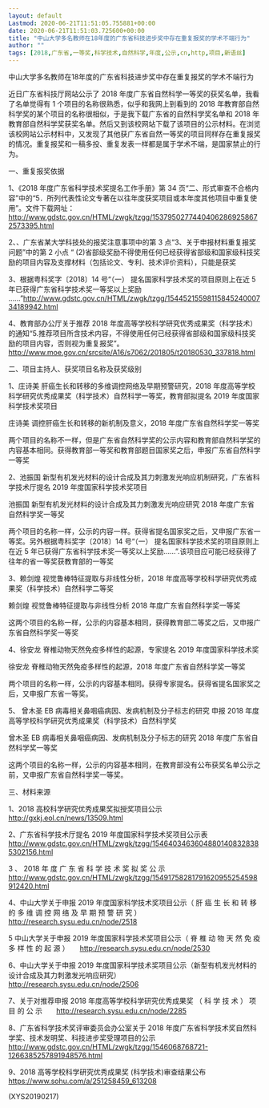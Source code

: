```yaml
---
layout: default
Lastmod: 2020-06-21T11:51:05.755881+00:00
date: 2020-06-21T11:51:03.725600+00:00
title: "中山大学多名教师在18年度的广东省科技进步奖中存在重复报奖的学术不端行为"
author: ""
tags: [2018,广东省,一等奖,科学技术,自然科学,年度,公示,cn,http,项目,新语丝]
---
```


中山大学多名教师在18年度的广东省科技进步奖中存在重复报奖的学术不端行为

近日广东省科技厅网站公示了 2018 年度广东省自然科学一等奖的获奖名单，我看了名单觉得有 1 个项目的名称很熟悉，似乎和我网上到看到的 2018 年教育部自然科学奖的某个项目的名称很相似，于是我下载广东省的自然科学奖名单和 2018 年教育部自然科学奖获奖名单。然后又到该校网站下载了该项目的公示材料。在浏览该校网站公示材料中，又发现了其他获广东省自然一等奖的项目同样存在重复报奖的情况。重复报奖和一稿多投、重复发表一样都是属于学术不端，是国家禁止的行为。

一、重复报奖依据

1、《2018 年度广东省科学技术奖提名工作手册》第 34 页“二、形式审查不合格内容”中的“5．所列代表性论文专著在以往年度获奖项目或本年度其他项目中重复使用”。文件下载网址：http://www.gdstc.gov.cn/HTML/zwgk/tzgg/15379502774404062869258672573395.html

2、、广东省某大学科技处的报奖注意事项中的第 3 点“3、关于申报材料重复报奖问题”中的第 2 小点 “ (2)省部级奖励不得使用任何已经获得省部级和国家级科技奖励的项目内容及支撑材料（包括论文、专利、技术评价资料），只能是获奖

3、根据粤科奖字〔2018〕14 号“（一） 提名国家科学技术奖的项目原则上在近 5 年已获得广东省科学技术奖一等奖以上奖励 ……”http://www.gdstc.gov.cn/HTML/zwgk/tzgg/1544521559811584524000734189942.html

4、教育部办公厅关于推荐 2018 年度高等学校科学研究优秀成果奖（科学技术）的通知“5.推荐项目所含技术内容，不得使用任何已经获得省部级和国家级科技奖励的项目内容，否则视为重复报奖”。http://www.moe.gov.cn/srcsite/A16/s7062/201805/t20180530_337818.html

二、项目主持人、获奖项目名称及获奖级别

1、庄诗美 肝癌生长和转移的多维调控网络及早期预警研究，2018 年度高等学校科学研究优秀成果奖（科学技术）自然科学一等奖，教育部拟提名 2019 年度国家科学技术奖项目

庄诗美 调控肝癌生长和转移的新机制及意义，2018 年度广东省自然科学奖一等奖

两个项目的名称不一样，但是广东省自然科学奖的公示内容和教育部自然科学奖的内容基本相同。获得教育部一等奖和教育部题目国家奖之后，申报广东省自然科学一等奖

2、池振国 新型有机发光材料的设计合成及其力刺激发光响应机制研究，广东省科学技术厅提名 2019 年度国家科学技术奖项目

池振国 新型有机发光材料的设计合成及其力刺激发光响应研究 2018 年度广东省自然科学奖一等奖

两个项目的名称一样，公示的内容一样。获得省提名国家奖之后，又申报广东省一等奖。另外根据粤科奖字〔2018〕14 号“（一） 提名国家科学技术奖的项目原则上在近 5 年已获得广东省科学技术奖一等奖以上奖励……”.该项目应可能已经获得了往年的省一等奖获教育部的一等奖

3、赖剑煌 视觉鲁棒特征提取与非线性分析，2018 年度高等学校科学研究优秀成果奖（科学技术）自然科学二等奖

赖剑煌 视觉鲁棒特征提取与非线性分析 2018 年度广东省自然科学奖一等奖

这两个项目的名称一样，公示的内容基本相同，获得教育部二等奖之后，又申报广东省自然科学奖一等奖

4、徐安龙 脊椎动物天然免疫多样性的起源，专家提名 2019 年度国家科学技术奖

徐安龙 脊椎动物天然免疫多样性的起源，2018 年度广东省自然科学奖一等奖

两个项目的名称一样，公示的内容基本相同。获得专家提名。获得省提名国家奖之后，又申报广东省一等奖。

5、 曾木圣 EB 病毒相关鼻咽癌病因、发病机制及分子标志的研究 申报 2018 年度高等学校科学研究优秀成果奖（科学技术）自然科学奖

曾木圣 EB 病毒相关鼻咽癌病因、发病机制及分子标志的研究 2018 年度广东省自然科学奖一等奖

这两个项目的名称一样，公示的内容基本相同，在教育部没有公布获奖名单公示之前，又申报广东省自然科学奖一等奖。

三、材料来源

1、2018 高校科学研究优秀成果奖拟授奖项目公示　　http://gxkj.eol.cn/news/13509.html

2、广东省科学技术厅提名 2019 年度国家科学技术奖项目公示表　　http://www.gdstc.gov.cn/HTML/zwgk/tzgg/15464034636048801408328385302156.html

3 、 2018 年 度 广 东 省 科 学 技 术 奖 拟 奖 公 示　　http://www.gdstc.gov.cn/HTML/zwgk/tzgg/15491758281791620955254598912420.html

4、中山大学关于申报 2019 年度国家科学技术奖项目公示（ 肝 癌 生 长 和 转 移 的 多 维 调 控 网 络 及 早 期 预 警 研 究 ）　　http://research.sysu.edu.cn/node/2518

5 中山大学关于申报 2019 年度国家科学技术奖项目公示（ 脊 椎 动 物 天 然 免 疫 多 样 性 的 起 源 ）　　http://research.sysu.edu.cn/node/2530

6、中山大学关于申报 2019 年度国家科学技术奖项目公示（新型有机发光材料的设计合成及其力刺激发光响应研究）　　http://research.sysu.edu.cn/node/2506

7、关于对推荐申报 2018 年度高等学校科学研究优秀成果奖 （ 科 学 技 术 ） 项 目 的 公 示　　http://research.sysu.edu.cn/node/2285

8、广东省科学技术奖评审委员会办公室关于 2018 年度广东省科学技术奖自然科学奖、技术发明奖、科技进步奖受理项目的公示　　http://www.gdstc.gov.cn/HTML/zwgk/tzgg/1546068768721-1266385257891948576.html

9、2018 高等学校科学研究优秀成果奖 (科学技术)审查结果公布 https://www.sohu.com/a/251258459_613208

(XYS20190217)

